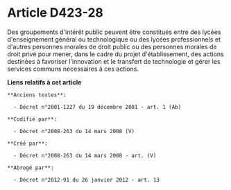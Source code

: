 # Article D423-28

Des groupements d'intérêt public peuvent être constitués entre des lycées d'enseignement général ou technologique ou des
lycées professionnels et d'autres personnes morales de droit public ou des personnes morales de droit privé pour mener, dans
le cadre du projet d'établissement, des actions destinées à favoriser l'innovation et le transfert de technologie et gérer
les services communs nécessaires à ces actions.

**Liens relatifs à cet article**

	**Anciens textes**:

	  - Décret n°2001-1227 du 19 décembre 2001 - art. 1 (Ab)

	**Codifié par**:

	  - Décret n°2008-263 du 14 mars 2008 (V)

	**Créé par**:

	  - Décret n°2008-263 du 14 mars 2008 - art. (V)

	**Abrogé par**:

	  - Décret n°2012-91 du 26 janvier 2012 - art. 13
